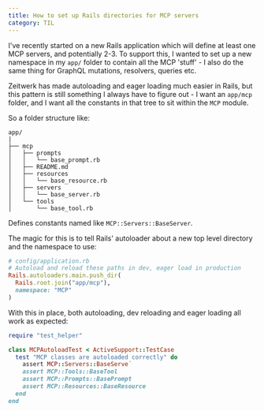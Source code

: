 ```yaml
---
title: How to set up Rails directories for MCP servers
category: TIL
---
```


I've recently started on a new Rails application which will define at least one
MCP servers, and potentially 2-3. To support this, I wanted to set up a new
namespace in my `app/` folder to contain all the MCP 'stuff' - I also do the
same thing for GraphQL mutations, resolvers, queries etc.

Zeitwerk has made autoloading and eager loading much easier in Rails, but this pattern is still something I always have to figure out - I want an `app/mcp` folder, and I want all the constants in that tree to sit within the `MCP` module.

So a folder structure like:

```
app/
|
├── mcp
│   ├── prompts
│   │   └── base_prompt.rb
│   ├── README.md
│   ├── resources
│   │   └── base_resource.rb
│   ├── servers
│   │   └── base_server.rb
│   └── tools
│       └── base_tool.rb
```

Defines constants named like `MCP::Servers::BaseServer`.

The magic for this is to tell Rails' autoloader about a new top level directory and the namespace to use:

```ruby
# config/application.rb
# Autoload and reload these paths in dev, eager load in production
Rails.autoloaders.main.push_dir(
  Rails.root.join("app/mcp"),
  namespace: "MCP"
)
```

With this in place, both autoloading, dev reloading and eager loading all work as expected:

```ruby
require "test_helper"

class MCPAutoloadTest < ActiveSupport::TestCase
  test "MCP classes are autoloaded correctly" do
    assert MCP::Servers::BaseServe`
    assert MCP::Tools::BaseTool
    assert MCP::Prompts::BasePrompt
    assert MCP::Resources::BaseResource
  end
end
```